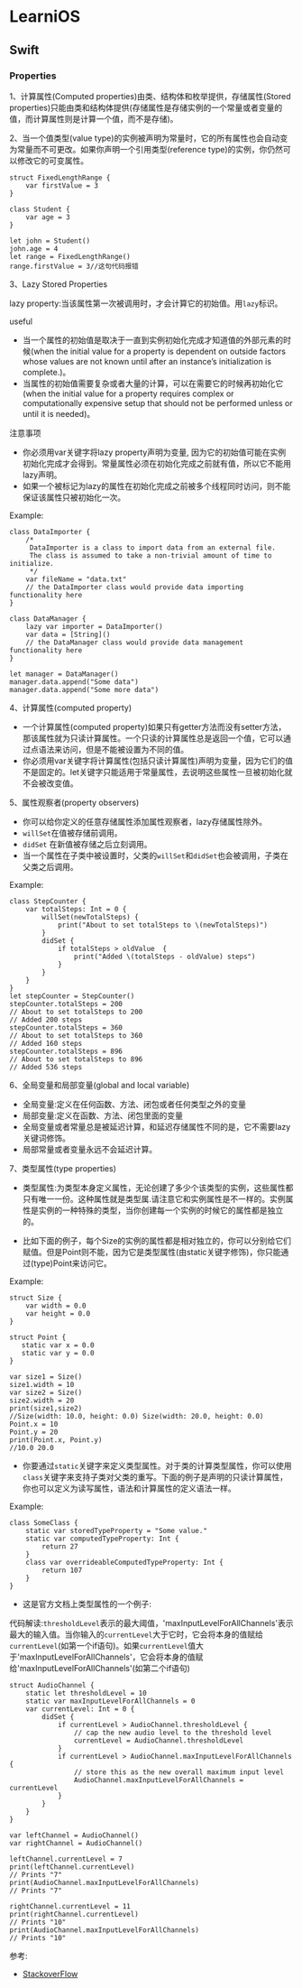 # LearniOS

## Swift

### Properties

1、计算属性(Computed properties)由类、结构体和枚举提供，存储属性(Stored properties)只能由类和结构体提供(存储属性是存储实例的一个常量或者变量的值，而计算属性则是计算一个值，而不是存储)。

2、当一个值类型(value type)的实例被声明为常量时，它的所有属性也会自动变为常量而不可更改。如果你声明一个引用类型(reference type)的实例，你仍然可以修改它的可变属性。

```
struct FixedLengthRange {
    var firstValue = 3
}

class Student {
    var age = 3
}

let john = Student()
john.age = 4
let range = FixedLengthRange()
range.firstValue = 3//这句代码报错
```
3、Lazy Stored Properties

lazy property:当该属性第一次被调用时，才会计算它的初始值。用`lazy`标识。

useful

* 当一个属性的初始值是取决于一直到实例初始化完成才知道值的外部元素的时候(when the initial value for a property is dependent on outside factors whose values are not known until after an instance’s initialization is complete.)。
* 当属性的初始值需要复杂或者大量的计算，可以在需要它的时候再初始化它(when the initial value for a property requires complex or computationally expensive setup that should not be performed unless or until it is needed)。

注意事项

* 你必须用var关键字将lazy property声明为变量, 因为它的初始值可能在实例初始化完成才会得到。常量属性必须在初始化完成之前就有值，所以它不能用lazy声明。
* 如果一个被标记为lazy的属性在初始化完成之前被多个线程同时访问，则不能保证该属性只被初始化一次。

Example:

```
class DataImporter {
    /*
     DataImporter is a class to import data from an external file.
     The class is assumed to take a non-trivial amount of time to initialize.
     */
    var fileName = "data.txt"
    // the DataImporter class would provide data importing functionality here
}
 
class DataManager {
    lazy var importer = DataImporter()
    var data = [String]()
    // the DataManager class would provide data management functionality here
}
 
let manager = DataManager()
manager.data.append("Some data")
manager.data.append("Some more data")
```
4、计算属性(computed property)

* 一个计算属性(computed property)如果只有getter方法而没有setter方法，那该属性就为只读计算属性。一个只读的计算属性总是返回一个值，它可以通过点语法来访问，但是不能被设置为不同的值。
* 你必须用var关键字将计算属性(包括只读计算属性)声明为变量，因为它们的值不是固定的。let关键字只能适用于常量属性，去说明这些属性一旦被初始化就不会被改变值。

5、属性观察者(property observers)

* 你可以给你定义的任意存储属性添加属性观察者，lazy存储属性除外。
* `willSet`在值被存储前调用。
* `didSet` 在新值被存储之后立刻调用。
* 当一个属性在子类中被设置时，父类的`willSet`和`didSet`也会被调用，子类在父类之后调用。

Example:

```
class StepCounter {
    var totalSteps: Int = 0 {
        willSet(newTotalSteps) {
            print("About to set totalSteps to \(newTotalSteps)")
        }
        didSet {
            if totalSteps > oldValue  {
                print("Added \(totalSteps - oldValue) steps")
            }
        }
    }
}
let stepCounter = StepCounter()
stepCounter.totalSteps = 200
// About to set totalSteps to 200
// Added 200 steps
stepCounter.totalSteps = 360
// About to set totalSteps to 360
// Added 160 steps
stepCounter.totalSteps = 896
// About to set totalSteps to 896
// Added 536 steps
```

6、全局变量和局部变量(global and local variable)

* 全局变量:定义在任何函数、方法、闭包或者任何类型之外的变量
* 局部变量:定义在函数、方法、闭包里面的变量
* 全局变量或者常量总是被延迟计算，和延迟存储属性不同的是，它不需要lazy关键词修饰。
* 局部常量或者变量永远不会延迟计算。

7、类型属性(type properties)

* 类型属性:为类型本身定义属性，无论创建了多少个该类型的实例，这些属性都只有唯一一份。这种属性就是类型属.请注意它和实例属性是不一样的。实例属性是实例的一种特殊的类型，当你创建每一个实例的时候它的属性都是独立的。

* 比如下面的例子，每个Size的实例的属性都是相对独立的，你可以分别给它们赋值。但是Point则不能，因为它是类型属性(由static关键字修饰)，你只能通过(type)Point来访问它。

Example:

```
struct Size {
    var width = 0.0
    var height = 0.0
}

struct Point {
   static var x = 0.0
   static var y = 0.0
}

var size1 = Size()
size1.width = 10
var size2 = Size()
size2.width = 20
print(size1,size2)
//Size(width: 10.0, height: 0.0) Size(width: 20.0, height: 0.0)
Point.x = 10
Point.y = 20
print(Point.x, Point.y)
//10.0 20.0
```

* 你要通过`static`关键字来定义类型属性。对于类的计算类型属性，你可以使用`class`关键字来支持子类对父类的重写。下面的例子是声明的只读计算属性，你也可以定义为读写属性，语法和计算属性的定义语法一样。

Example:

```
class SomeClass {
    static var storedTypeProperty = "Some value."
    static var computedTypeProperty: Int {
        return 27
    }
    class var overrideableComputedTypeProperty: Int {
        return 107
    }
}
```

* 这是官方文档上类型属性的一个例子:

代码解读:`thresholdLevel`表示的最大阈值，'maxInputLevelForAllChannels'表示最大的输入值。当你输入的`currentLevel`大于它时，它会将本身的值赋给`currentLevel`(如第一个if语句)。如果`currentLevel`值大于'maxInputLevelForAllChannels'，它会将本身的值赋给'maxInputLevelForAllChannels'(如第二个if语句)
```
struct AudioChannel {
    static let thresholdLevel = 10
    static var maxInputLevelForAllChannels = 0
    var currentLevel: Int = 0 {
        didSet {
            if currentLevel > AudioChannel.thresholdLevel {
                // cap the new audio level to the threshold level
                currentLevel = AudioChannel.thresholdLevel
            }
            if currentLevel > AudioChannel.maxInputLevelForAllChannels {
                // store this as the new overall maximum input level
                AudioChannel.maxInputLevelForAllChannels = currentLevel
            }
        }
    }
}

var leftChannel = AudioChannel()
var rightChannel = AudioChannel()

leftChannel.currentLevel = 7
print(leftChannel.currentLevel)
// Prints "7"
print(AudioChannel.maxInputLevelForAllChannels)
// Prints "7"

rightChannel.currentLevel = 11
print(rightChannel.currentLevel)
// Prints "10"
print(AudioChannel.maxInputLevelForAllChannels)
// Prints "10"
```

参考:

* [StackoverFlow](http://stackoverflow.com/questions/38010936/why-constant-constraints-the-property-from-a-structure-instance-but-not-the-clas)
